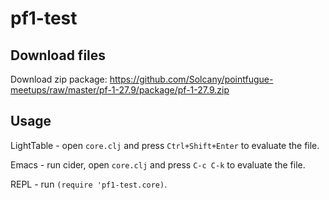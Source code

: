 # pf1-test

## Download files

Download zip package: https://github.com/Solcany/pointfugue-meetups/raw/master/pf-1-27.9/package/pf-1-27.9.zip

## Usage

LightTable - open `core.clj` and press `Ctrl+Shift+Enter` to evaluate the file.

Emacs - run cider, open `core.clj` and press `C-c C-k` to evaluate the file.

REPL - run `(require 'pf1-test.core)`.
